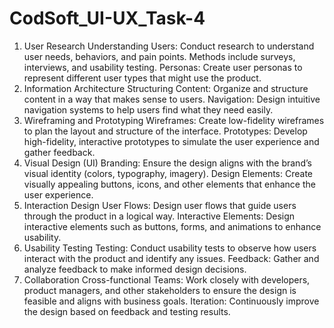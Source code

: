 # CodSoft_UI-UX_Task-4
1. User Research
Understanding Users: Conduct research to understand user needs, behaviors, and pain points. Methods include surveys, interviews, and usability testing.
Personas: Create user personas to represent different user types that might use the product.
2. Information Architecture
Structuring Content: Organize and structure content in a way that makes sense to users.
Navigation: Design intuitive navigation systems to help users find what they need easily.
3. Wireframing and Prototyping
Wireframes: Create low-fidelity wireframes to plan the layout and structure of the interface.
Prototypes: Develop high-fidelity, interactive prototypes to simulate the user experience and gather feedback.
4. Visual Design (UI)
Branding: Ensure the design aligns with the brand’s visual identity (colors, typography, imagery).
Design Elements: Create visually appealing buttons, icons, and other elements that enhance the user experience.
5. Interaction Design
User Flows: Design user flows that guide users through the product in a logical way.
Interactive Elements: Design interactive elements such as buttons, forms, and animations to enhance usability.
6. Usability Testing
Testing: Conduct usability tests to observe how users interact with the product and identify any issues.
Feedback: Gather and analyze feedback to make informed design decisions.
7. Collaboration
Cross-functional Teams: Work closely with developers, product managers, and other stakeholders to ensure the design is feasible and aligns with business goals.
Iteration: Continuously improve the design based on feedback and testing results.
